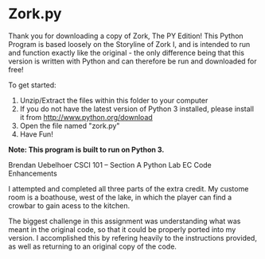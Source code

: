 # Zork.py

Thank you for downloading a copy of Zork, The PY Edition!
This Python Program is based loosely on the Storyline of Zork I, and is intended to run and function exactly like the original -
the only difference being that this version is written with Python and can therefore be run and downloaded for free!

To get started:
1. Unzip/Extract the files within this folder to your computer
1. If you do not have the latest version of Python 3 installed, please install it from http://www.python.org/download
1. Open the file named "zork.py"
1. Have Fun!

**Note: This program is built to run on Python 3.**

Brendan Uebelhoer
​CSCI 101 – Section A
Python Lab EC Code Enhancements

I attempted and completed all three parts of the extra credit. My custome room is a boathouse, west of the lake, in which the player can find a crowbar to gain acess to the kitchen. 

The biggest challenge in this assignment was understanding what was meant in the original code, so that it could be properly ported into my version. I accomplished this by refering heavily to the instructions provided, as well as returning to an original copy of the code. 